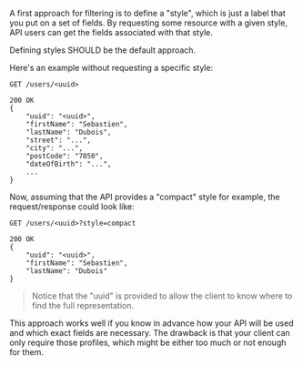 A first approach for filtering is to define a "style", which is just a label that you put on a set of fields. By requesting some resource with a given style, API users can get the fields associated with that style.

Defining styles SHOULD be the default approach.

Here's an example without requesting a specific style:
```
GET /users/<uuid>
 
200 OK
{
    "uuid": "<uuid>",
    "firstName": "Sebastien",
    "lastName": "Dubois",
    "street": "...",
    "city": "...",
    "postCode": "7050",
    "dateOfBirth": "...",
    ...
}
```

Now, assuming that the API provides a "compact" style for example, the request/response could look like:

```
GET /users/<uuid>?style=compact
 
200 OK
{
    "uuid": "<uuid>",
    "firstName": "Sebastien",
    "lastName": "Dubois"
}
```

> Notice that the "uuid" is provided to allow the client to know where to find the full representation.

This approach works well if you know in advance how your API will be used and which exact fields are necessary. The drawback is that your client can only require those profiles, which might be either too much or not enough for them.